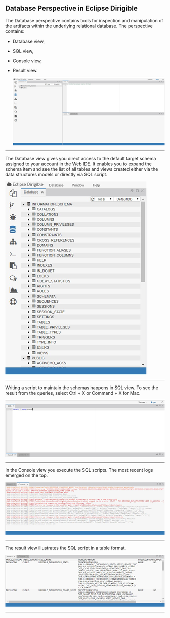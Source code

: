 ﻿## Database Perspective in Eclipse Dirigible

The Database perspective contains tools for inspection and manipulation of the artifacts within the underlying relational database. The perspective contains:
- Database view, 
- SQL view, 
- Console view, 
- Result view.

  ![Alt](Perspective.jpg)

---
The Database view gives you direct access to the default target schema assigned to your account in the Web IDE. It enables you to expand the schema item and see the list of all tables and views created either via the data structures models or directly via SQL script.

 ![Alt](Database.jpg)

---
Writing a script to maintain the schemas happens in SQL view. To see the result from the queries, select Ctrl + X or Command + X for Mac.

![Alt](SQL.jpg)

---
In the Console view you execute the SQL scripts. The most recent logs emerged on the top.

![Alt](Console.jpg)

---
The result view illustrates the SQL script in a table format.

![Alt](Result.jpg)

---
